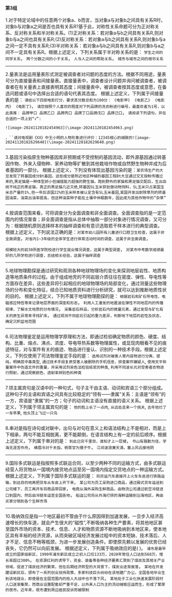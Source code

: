 #### 第3组

1.对于特定论域中的任意两个对象a、b而言，当对象a与对象b之间具有关系R时，对象b与对象a之间是否也具有关系R?基于此，对称性关系命题可分为正对称关系、反对称关系和半对称关系。(1)正对称关系：若对象a与b之间具有关系R,则对象b与a之间也具有关系R;(2)反对称关系：若对象a与b之间具有关系R,则对象b与a之间一定不具有关系R;(3)半对称关系：若对象a与b之间具有关系R,则对象b与a之间不一定具有关系R。根据上述定义，下列关系属于半对称关系的是：
`学生之间的同学关系`，
`两个分数之间的小于关系`，
`人与人之间的帮助关系`，
`城市与城市之间的相邻关系`

------

2.量表法是运用量表形式测定被调查者对问题的态度的方法。根据不同用途，量表可分为直接量表和间接量表。直接量表中，调查者设计问题并询问被调查者，被调查者在有关量表上直接表明其态度；间接量表中，被调查者按其态度或意愿，在备选问题或语句中选择出合适的语句代表其态度。
根据上述定义，下列属于间接量表的是：
`请给以下四部电影打分，要求其分数总和为100分：`
`《电影甲》`
`《电影乙》`
`《电影丙》`
`《电影丁》`，
`请您按照个人喜欢的程度对下列品牌的洗衣粉进行编号，最喜欢者为1号，以此类推：`
`品牌甲口 品牌乙口 品牌丙口 品牌丁口品牌戊口 品牌己口`，
`请阅读下列语句，并在合适的一项上划“√”:`

`![image-20241120182454963](\image-20241120182454963.png)`

`，``请对电视剧《XX》中王小明的人物形象进行评价：12345相心的细致的![image-20241120182629640](\image-20241120182629640.png)`

------

3.基因污染指原生物种基因库非预期或不受控制的基因流动，即外源基因通过转基因作物、外来入侵物种、家养动物等扩散到其他栽培作物或自然野生物种并成为后者基因的一部分。
根据上述定义，下列没有体现出基因污染的是：`某农场生产的大豆发现了转基因成分Bt基因，这些成分是附近地区种植的基因工程Bt大豆通过交叉授粉传播过来的`,`黑足猫是一种体型娇小但捕猎能力超强的野生猫，跑到野外的家猫和黑足猫交配后，生出血统不纯正的黑足猫，真正的黑足猫几近灭绝`,`转基因SL玉米获批做动物饲料，SL玉米只占某国玉米总产量的1%,但一年后该国22%的玉米样本被认定含有SL玉米基因`,`某国开发出耐除草剂的转基因油菜，油菜出油率提高，但这种油菜种子能在土壤中休眠数年，因此成为其他作物中的“杂草”`

------

4.按调查范围来看，可将调查分为全面调查和非全面调查。全面调查指的是一定范围内的情况普查；非全面调查是指从总体中抽取一部分对象进行情况调查，又可分为：根据随机原则选择样本的抽样调查和有意识选取若干样本进行的典型调查。
根据上述定义，下列说法正确的是：`对某市幼儿园所有儿童进行口腔卫生检查，这属于非全面调查`，`对省内1~3年级的全体学生进行体育活动时间的调查，这属于非全面调查`，

`规模较大的前30所医学院校进行学生就业情况调查，这属于典型调查`，
`对某市中考数学成绩最好的几所学校进行调查，总结相关经验，这属于抽样调查`

------

5.地球物理勘探是通过研究和观测各种地球物理场的变化来探测地层岩性、地质构造等地质条件的过程。由于组成地壳的不同岩层介质往往在密度、弹性、导电性等方面存在差异，这些差异将引起相应的地球物理场的局部变化，通过测量这些物理场的分布和变化特征，结合已知地质资料进行分析研究，就可以达到推断地质性状的目的。
根据上述定义，下列不属于地球物理勘探的是：
`根据岩石和矿石导电性、电磁感应特性等来记录地层界面的深度和形态`，
`利用人工激发的地震波在弹性不同地层内的传播规律，了解水文地质的分布情况`，
`采集岩石样品，分析岩石内的微量元素，通过发现与矿化有关的原生异常来寻找矿床`，
`通过观测不同岩石引起的重力差异，判断地下地层的岩性及状态，确定沉积盆地范围`

------

6.司法物理鉴定是运用物理学原理和方法，即通过检验确定物质的颜色、硬度、结构、比重、熔点、沸点、浓度、导电导热系数等物理属性，或显现肉眼看不见的痕迹特征，对与案件有关的痕迹、物品进行鉴认、识别的一种技术手段。根据上述定义，下列仅使用了司法物理鉴定手段的是：
`选用试剂对被害人胃内容物进行分离、提纯，明确其中毒类型`,
`通过技术手段复原受害人被删除的手机信息，排查案件嫌疑人`,
`使用天平称量案件中伪造文件的重量，并采用试剂染色法检验纸浆的种类`,
`利用不同波长光对受害者衣物进行照射，通过观察颜色、透射率辨别色料种类`

------

7.领主属宾句是汉语中的一种句式，句子主干由主语、动词和宾语三个部分组成。这种句子的主语和宾语之间具有比较稳定的“领有——隶属”关系：主语是“领有”的一方，宾语是“隶属”的一方；句子的动词和主语没有直接的语义关系。
根据上述定义，下列属于领主属宾句的是：
`他的脸上长了一点肉`,
`从远处走来一个挑夫`,
`去年他烂了一车苹果`,
`他头顶上飞过一只鸟`

------

8.串对是指在诗句或对联中，出句与对句在意义上和语法结构上不是相对，而是上下相承，两句不能互相脱离，更不能颠倒，在语言结构上有一定的前后顺序。根据上述定义，下列属于串对的是：
`到此已穷千里目，谁知才上一层楼`，
`书山有路勤为径，学海无涯苦作舟`，
`横眉冷对千夫指，俯首甘为孺子牛`，
`江间波浪兼天涌，塞上风云接地阴`

------

9.国际多式联运是指按照多式联运合同，以至少两种不同的运输方式，由多式联运经营人将货物从一国境内接货地点运至另一国境内指定交货地点的一种运输方式。
根据上述定义，下列属于国际多式联运的是：
`将货运汽车直接开上火车车皮进行铁路运输，到达目的地再把货车从车皮上开下来`，
`某公司为员工采购进口商品，通过厢式货车运送到公司楼下，员工再开车将商品带回家`，
`电商从海外采购生鲜商品，由物流公司通过航空冷链进口到国内，然后由冷链车运至全国各地`，
`船运公司将从外海打捞的海鲜运输到沿海地区，再由买家分销到各个生鲜市场`

------

10.吸纳效应是指一个地区最初不管由于什么原因得到加速发展，一旦步入经济高速增长的快车道，就会产生很大的“磁性”,不断吸纳各种生产要素，将其他地区甚至国外市场的资本、技术、信息、人才和物质资源不断地吸纳到本地区来，使本地区具有丰裕的经济资源，从而突破区域经济发展过程中的资本短缺、技术落后、人才不足、信息不畅等瓶颈，为进一步发展创造条件。即使原先赖以发展的优势已经丧失，它仍然可以向前发展。
根据述定义，下列属于吸纳效应的是(   )。
`浦东是最早成立的国家级新区，1990年浦东新区成立之初人口仅133万，2020年常住人口达到568万，增长率超过300%`，
`在资源红利的诱导下，资金、装备等各种经济要素汇聚到了煤炭及其相关产业领域，促进了煤炭经济的繁荣，但在后期经济转型的大背景下，煤炭业逐渐衰落`，
`某地在开发建设新区后，颁布了一系列创业扶持政策，多家科技巨头纷纷在该地建厂办公，全国各地毕业生到该地就业，即使是在全国范围内的抢人大战中也不落下风`，
`某地处于工业化快速发展阶段时人口逐渐集聚，而商业设置配套却严重不足，以外来人口为主的流动摊贩应运而生，形成了繁荣的夜市。近年来，夜市遭到周边居民投诉而被限制`